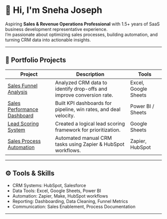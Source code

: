 # 👋 Hi, I'm Sneha Joseph  
Aspiring **Sales & Revenue Operations Professional** with 1.5+ years of SaaS business development representative experience.  
I’m passionate about optimizing sales processes, building automation, and turning CRM data into actionable insights.

---

## 💼 Portfolio Projects

| Project | Description | Tools |
|----------|--------------|-------|
| [Sales Funnel Analysis](./sales-funnel-analysis) | Analyzed CRM data to identify drop-offs and improve conversion rate. | Excel, Google Sheets |
| [Sales Performance Dashboard](./sales-dashboard) | Built KPI dashboards for pipeline, win rates, and deal velocity. | Power BI / Sheets |
| [Lead Scoring System](./lead-scoring) | Created a logical lead scoring framework for prioritization. | Google Sheets |
| [Sales Process Automation](./process-automation) | Automated manual CRM tasks using Zapier & HubSpot workflows. | Zapier, HubSpot |

---

## ⚙️ Tools & Skills
- CRM Systems: HubSpot, Salesforce 
- Data Tools: Excel, Google Sheets, Power BI
- Automation: Zapier, Make, HubSpot workflows
- Reporting: Dashboarding, Data Cleaning, Funnel Metrics
- Communication: Sales Enablement, Process Documentation

---



